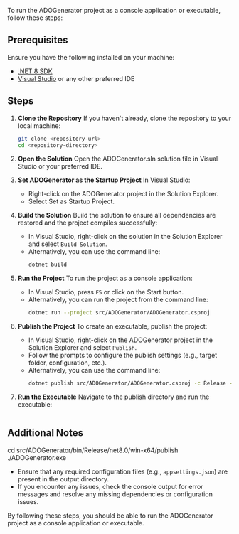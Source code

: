 To run the ADOGenerator project as a console application or executable, follow these steps:

## Prerequisites

Ensure you have the following installed on your machine:
- [.NET 8 SDK](https://dotnet.microsoft.com/download/dotnet/8.0)
- [Visual Studio](https://visualstudio.microsoft.com/) or any other preferred IDE

## Steps

1. **Clone the Repository**
   If you haven't already, clone the repository to your local machine:
   ```sh
   git clone <repository-url>
   cd <repository-directory>
   ```

2. **Open the Solution**
   Open the ADOGenerator.sln solution file in Visual Studio or your preferred IDE.

3. **Set ADOGenerator as the Startup Project**
   In Visual Studio:
   - Right-click on the ADOGenerator   project in the Solution Explorer.
   - Select Set as Startup Project.

4. **Build the Solution**
   Build the solution to ensure all dependencies are restored and the project compiles successfully:
   - In Visual Studio, right-click on the solution in the Solution Explorer and select `Build Solution`.
   - Alternatively, you can use the command line:
     ```sh
     dotnet build
     ```

5. **Run the Project**
   To run the project as a console application:
   - In Visual Studio, press `F5` or click on the Start button.
   - Alternatively, you can run the project from the command line:
     ```sh
     dotnet run --project src/ADOGenerator/ADOGenerator.csproj
     ```

6. **Publish the Project**
   To create an executable, publish the project:
   - In Visual Studio, right-click on the ADOGenerator project in the Solution Explorer and select `Publish`.
   - Follow the prompts to configure the publish settings (e.g., target folder, configuration, etc.).
   - Alternatively, you can use the command line:
     ```sh
     dotnet publish src/ADOGenerator/ADOGenerator.csproj -c Release -r win-x64 --self-contained
     ```

7. **Run the Executable**
   Navigate to the publish directory and run the executable:
   ```sh
   
   ```

## Additional Notes
cd src/ADOGenerator/bin/Release/net8.0/win-x64/publish
   ./ADOGenerator.exe
- Ensure that any required configuration files (e.g., `appsettings.json`) are present in the output directory.
- If you encounter any issues, check the console output for error messages and resolve any missing dependencies or configuration issues.

By following these steps, you should be able to run the ADOGenerator project as a console application or executable.